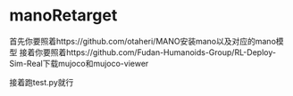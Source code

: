 # manoRetarget

首先你要照着https://github.com/otaheri/MANO安装mano以及对应的mano模型
接着你要照着https://github.com/Fudan-Humanoids-Group/RL-Deploy-Sim-Real下载mujoco和mujoco-viewer

接着跑test.py就行